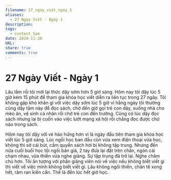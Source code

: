 ```yaml
---
filename: 27_ngay_viet_ngay_1
aliases:
  - 27 Ngày Viết - Ngày 1
description: 
tags:
  - content_5am
date: 2024-11-20
URL: 
share: true
comments: true
---
```

# 27 Ngày Viết - Ngày 1

Lâu lắm rồi tôi mới lại thức dậy sớm hơn 5 giờ sáng. Hôm nay tôi dậy lúc 5 giờ kém 15 phút để tham gia khóa học viết diễn ra liên tục trong 27 ngày. Tôi không gặp khó khăn gì với việc dậy sớm lúc 5 giờ vì hằng ngày tôi thường cũng dậy tầm này để đọc sách, chờ đến giờ gọi trẻ con dậy, xuống nhà cho mèo ăn, vệ sinh cá nhân rồi chở trẻ con đến trường. Cũng có lúc dậy đọc sách nhưng lại bị cuốn vào việc lướt mạng xã hội rồi chẳng đọc được chữ nào trong sách. 

Hôm nay tôi dậy với vẻ hào hứng hơn vì là ngày đầu tiên tham gia khóa học viết lúc 5 giờ sáng. Lúc ngồi học ban đầu còn vừa xem điện thoại vừa học, không thì sờ cái bút, cầm quyển sách hơi bị không tập trung. Nhưng đến nửa cuối buổi học tôi ngồi bán già, 2 tay đưa lại đặt trên chân, ngón cái chạm nhau, vừa thiền vừa nghe giảng. Sự tập trung đã trở lại. Nghe chăm chú hơn. Tôi ấn tượng với phần giảng viên nói về việc nếu không biết viết gì thì viết về việc mình không biết viết gì. Lâu không ngồi thiền, chân tê xong hết, râm ran kiến cắn. Thế là đến lúc hết giờ học.